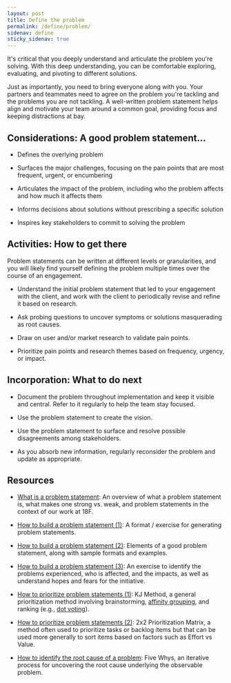 ```yaml
---
layout: post
title: Define the problem
permalink: /define/problem/
sidenav: define
sticky_sidenav: true
---
```


It's critical that you deeply understand and articulate the problem you're solving. With this deep understanding, you can be comfortable exploring, evaluating, and pivoting to different solutions.

Just as importantly, you need to bring everyone along with you. Your partners and teammates need to agree on the problem you're tackling and the problems you are not tackling. A well-written problem statement helps align and motivate your team around a common goal, providing focus and keeping distractions at bay.

## Considerations: A good problem statement...

- Defines the overlying problem

- Surfaces the major challenges, focusing on the pain points that are most frequent, urgent, or encumbering

- Articulates the impact of the problem, including who the problem affects and how much it affects them

- Informs decisions about solutions without prescribing a specific solution

- Inspires key stakeholders to commit to solving the problem

## Activities: How to get there

Problem statements can be written at different levels or granularities, and you will likely find yourself defining the problem multiple times over the course of an engagement.

- Understand the initial problem statement that led to your engagement with the client, and work with the client to periodically revise and refine it based on research.

- Ask probing questions to uncover symptoms or solutions masquerading as root causes.

- Draw on user and/or market research to validate pain points.

- Prioritize pain points and research themes based on frequency, urgency, or impact.

## Incorporation: What to do next

- Document the problem throughout implementation and keep it visible and central. Refer to it regularly to help the team stay focused.

- Use the problem statement to create the vision.

- Use the problem statement to surface and resolve possible disagreements among stakeholders.

- As you absorb new information, regularly reconsider the problem and update as appropriate.

## Resources

- [What is a problem statement](https://docs.google.com/presentation/d/1KDf3rppwlkZGzNsG-dn1CbkaYWlO8B1H2Is54646A4A/edit#slide=id.g1d7a840d6b_0_78): An overview of what a problem statement is, what makes one strong vs. weak, and problem statements in the context of our work at 18F.

- [How to build a problem statement (1)](https://medium.com/eightshapes-llc/how-to-build-a-problem-statement-d1f21713720b): A format / exercise for generating problem statements.

- [How to build a problem statement (2)](https://docs.google.com/document/d/1GjzpUHQZGWG8lEzg8ZAMqRG3tZhaw_V010OUnt9yKeI/edit#): Elements of a good problem statement, along with sample formats and examples.

- <a href="https://app.mural.co/t/gsa6/m/gsa6/1614280571328/064874369c7597eb3467fec790202b46ffe41f99" class="private-link">How to build a problem statement (3)</a>: An exercise to identify the problems experienced, who is affected, and the impacts, as well as understand hopes and fears for the initiative.

- [How to prioritize problem statements (1)](https://methods.18f.gov/discover/kj-method/): KJ Method, a general prioritization method involving brainstorming, [affinity grouping](https://methods.18f.gov/decide/affinity-mapping/), and ranking (e.g., [dot voting](https://methods.18f.gov/discover/dot-voting/)).

- [How to prioritize problem statements (2)](https://www.mindtheproduct.com/enter-matrix-lean-prioritisation/): 2x2 Prioritization Matrix, a method often used to prioritize tasks or backlog items but that can be used more generally to sort items based on factors such as Effort vs Value.

- [How to identify the root cause of a problem](https://methods.18f.gov/discover/five-whys/): Five Whys, an iterative process for uncovering the root cause underlying the observable problem.
